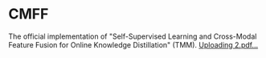 # CMFF
The official implementation of "Self-Supervised Learning and Cross-Modal Feature Fusion for Online Knowledge Distillation" (TMM).
[Uploading 2.pdf…]()
